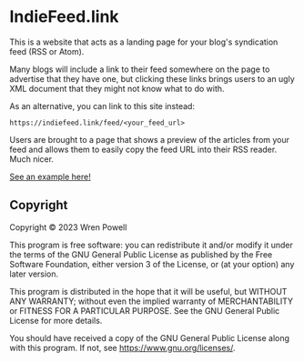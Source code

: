 # IndieFeed.link

This is a website that acts as a landing page for your blog's syndication feed
(RSS or Atom).

Many blogs will include a link to their feed somewhere on the page to advertise
that they have one, but clicking these links brings users to an ugly XML
document that they might not know what to do with.

As an alternative, you can link to this site instead:

```
https://indiefeed.link/feed/<your_feed_url>
```

Users are brought to a page that shows a preview of the articles from your feed
and allows them to easily copy the feed URL into their RSS reader. Much nicer.

[See an example here!](https://indiefeed.link/feed/https://nytimes.com)

## Copyright

Copyright © 2023 Wren Powell

This program is free software: you can redistribute it and/or modify it under
the terms of the GNU General Public License as published by the Free Software
Foundation, either version 3 of the License, or (at your option) any later
version.

This program is distributed in the hope that it will be useful, but WITHOUT ANY
WARRANTY; without even the implied warranty of MERCHANTABILITY or FITNESS FOR A
PARTICULAR PURPOSE. See the GNU General Public License for more details.

You should have received a copy of the GNU General Public License along with
this program. If not, see <https://www.gnu.org/licenses/>.
